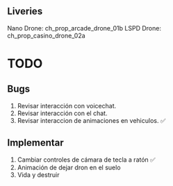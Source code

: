 ## Liveries
Nano Drone: ch_prop_arcade_drone_01b
LSPD Drone: ch_prop_casino_drone_02a

# TODO

## Bugs
1. Revisar interacción con voicechat.
2. Revisar interacción con el chat.
3. Revisar interaccion de animaciones en vehiculos. ✅

## Implementar
1. Cambiar controles de cámara de tecla a ratón ✅
2. Animación de dejar dron en el suelo
3. Vida y destruir
